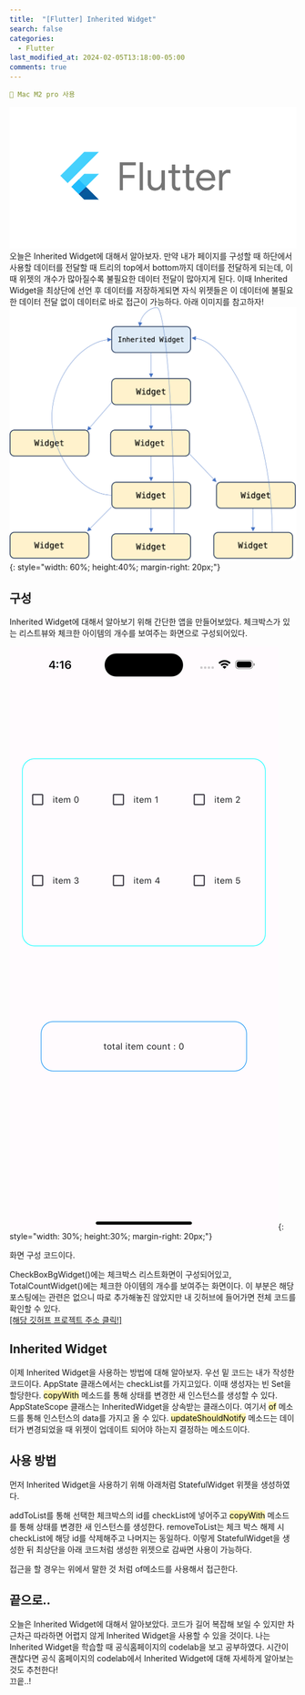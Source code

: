```yaml
---
title:  "[Flutter] Inherited Widget"
search: false
categories: 
  - Flutter
last_modified_at: 2024-02-05T13:18:00-05:00
comments: true 
---
```

```yaml
📌 Mac M2 pro 사용
```
<!--
블럭 사용법
 ```yaml
```
!-->

<!-- 
[Ruby install](https://rubyinstaller.org/downloads/) 하이퍼 링크
![rubyinstaller](/assets/image/Jekll-minimal_mistakes/rubyinstaller.PNG) 이미지
<mark style='background-color: #fff5b1'>...</mark><br> 형광팬처리
--> 

![flutter-logo](/assets/image/Flutter_start/flutter-logo.png) 
  오늘은 Inherited Widget에 대해서 알아보자. 만약 내가 페이지를 구성할 때 하단에서 사용할 데이터를 전달할 때 트리의 top에서 bottom까지 데이터를 전달하게 되는데, 이때 위젯의 개수가 많아질수록 불필요한 데이터 전달이 많아지게 된다. 이때 Inherited Widget을 최상단에 선언 후 데이터를 저장하게되면 자식 위젯들은 이 데이터에 불필요한 데이터 전달 없이 데이터로 바로 접근이 가능하다. 아래 이미지를 참고하자!<br>
  ![flutter-inherited-widget-1](/assets/image/flutter_inherited_widget/inherited-widget-1.png){: style="width: 60%; height:40%; margin-right: 20px;"}<br>

<h2>구성</h2>
  Inherited Widget에 대해서 알아보기 위해 간단한 앱을 만들어보았다. 체크박스가 있는 리스트뷰와 체크한 아이템의 개수를 보여주는 화면으로 구성되어있다. 

  ![flutter-inherited-widget-2](/assets/image/flutter_inherited_widget/inherited-widget-2.png){: style="width: 30%; height:30%; margin-right: 20px;"}

  화면 구성 코드이다.<br>
  <script src="https://gist.github.com/heui-yong/aab178afaf90ed0fafef83ff811021cc.js"></script>
  CheckBoxBgWidget()에는 체크박스 리스트화면이 구성되어있고, TotalCountWidget()에는 체크한 아이템의 개수를 보여주는 화면이다. 이 부분은 해당 포스팅에는 관련은 없으니 따로 추가해놓진 않았지만 내 깃허브에 들어가면 전체 코드를 확인할 수 있다. <br>
  [[해당 깃허프 프로젝트 주소 클릭!]](https://github.com/heui-yong/Flutter/tree/main/inherited_check_box)
  

<h2>Inherited Widget</h2>
  이제 Inherited Widget을 사용하는 방법에 대해 알아보자. 우선 밑 코드는 내가 작성한 코드이다.
  <script src="https://gist.github.com/heui-yong/d5b0ab09ba1898f207818f504d173e67.js"></script>
  AppState 클래스에서는 checkList를 가지고있다. 이때 생성자는 빈 Set<String>을 할당한다.
  <mark style='background-color: #fff5b1'>copyWith</mark> 메소드를 통해 상태를 변경한 새 인스턴스를 생성할 수 있다. <br>
  AppStateScope 클래스는 InheritedWidget을 상속받는 클래스이다. 여기서 <mark style='background-color: #fff5b1'>of</mark> 메소드를 통해 인스턴스의 data를 가지고 올 수 있다. <mark style='background-color: #fff5b1'>updateShouldNotify</mark> 메소드는 데이터가 변경되었을 때 위젯이 업데이트 되어야 하는지 결정하는 메소드이다. 



<h2>사용 방법</h2>
  먼저 Inherited Widget을 사용하기 위해 아래처럼 StatefulWidget 위젯을 생성하였다.
  <script src="https://gist.github.com/heui-yong/3a3fb95580981cebfe4dc13dfd5be262.js"></script>

  addToList를 통해 선택한 체크박스의 id를 checkList에 넣어주고 <mark style='background-color: #fff5b1'>copyWith</mark> 메소드를 통해 상태를 변경한 새 인스턴스를 생성한다. removeToList는 체크 박스 해제 시 checkList에 해당 id를 삭제해주고 나머지는 동일하다. 이렇게 StatefulWidget을 생성한 뒤 최상단을 아래 코드처럼 생성한 위젯으로 감싸면 사용이 가능하다.<script src="https://gist.github.com/heui-yong/354dbc9ad213b9aa0c2a09872f1ba4b5.js"></script>

  접근을 할 경우는 위에서 말한 것 처럼 of메소드를 사용해서 접근한다. 
  <script src="https://gist.github.com/heui-yong/47a7f00b4b11b78f38d9fc980758102e.js"></script>
  

<h2>끝으로..</h2>
  오늘은 Inherited Widget에 대해서 알아보았다. 코드가 길어 복잡해 보일 수 있지만 차근차근 따라하면 어렵지 않게 Inherited Widget을 사용할 수 있을 것이다. 나는 Inherited Widget을 학습할 때 공식홈페이지의 codelab을 보고 공부하였다. 시간이 괜찮다면 공식 홈페이지의 codelab에서 Inherited Widget에 대해 자세하게 알아보는것도 추천한다!<br>
  끄읕..!


